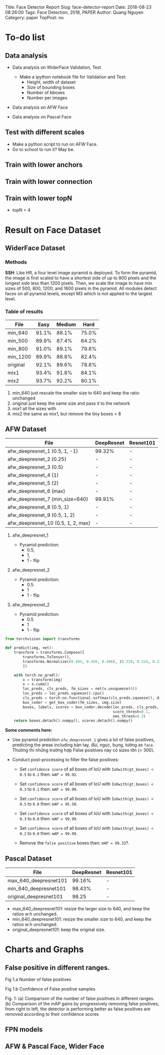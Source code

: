 Title: Face Detector Report
Slug: face-detector-report
Date: 2018-08-23 08:26:00
Tags: Face Detection, 2018, PAPER
Author: Quang Nguyen
Category: paper
TopPost: no

# To-do list
## Data analysis
* Data analysis on WiderFace Validation, Test
    
    * Make a ipython notebook file for Validation and Test:
        * Height, width of dataset
        * Size of bounding boxes
        * Number of bboxes
        * Number per images

* Data analysis on AFW Face

* Data analysis on Pascal Face

## Test with different scales
* Make a python script to run on AFW Face.
* Go to school to run it? May be.
## Train with lower anchors

## Train with lower connection

## Train with lower topN
* topN = 4



# Result on Face Dataset
## WiderFace Dataset

### Methods
**SSH**: Like HR, a four level image pyramid is deployed. To form the pyramid, the image is first scaled
to have a shortest side of up to 800 pixels and the longest side less than 1200 pixels. Then, we scale the image to have min sizes of 500, 800, 1200, and 1600 pixels in the pyramid. All modules detect faces on all pyramid levels, except M3
which is not applied to the largest level.


### Table of results

File     | Easy  | Medium | Hard
---------|-------|--------|-------
min_640  | 91.1% | 88.1%  | 75.0%
min_500  | 89.9% | 87.4%  | 64.2%
min_800  | 91.0% | 89.1%  | 79.6%
min_1200 | 89.9% | 88.8%  | 82.4%
original | 92.1% | 89.6%  | 78.6%
mix1     | 93.4% | 91.8%  | 84.1%
mix2     | 93.7% | 92.2%  | 80.1%

1. min_640
    just rescale the smaller size to 640 and keep the ratio unchanged
2. original
    just keep the same size and pass it to the network
3. mix1
    all the sizes with
4. mix2
    the same as mix1, but remove the tiny boxes < 8


## AFW Dataset


File                               | DeepResnet | Resnet101
-----------------------------------|------------|-----------
afw_deepresnet_1 (0.5, 1, -1)      | 99.32%     | -
afw_deepresnet_2 (0.25)            | -          | -
afw_deepresnet_3 (0.5)             | -          | -
afw_deepresnet_4 (1)               | -          | -
afw_deepresnet_5 (2)               | -          | -
afw_deepresnet_6 (max)             | -          | -
afw_deepresnet_7 (min_size=640)    | 99.91%     | -
afw_deepresnet_8 (0.5, 1)          | -          | -
afw_deepresnet_9 (0.5, 1, 2)       | -          | -
afw_deepresnet_10 (0.5, 1, 2, max) | -          | -

1. afw_deepresnet_1
    * Pyramid prediction: 
        * 0.5, 
        * 1, 
        * 1 - flip

2. afw_deepresnet_2
    * Pyramid prediction:
        * 0.5
        * 1
        * 1 - flip

2. afw_deepresnet_2
    * Pyramid prediction:
        * 0.5
        * 1
        * 1 - flip
        
```python
from torchvision import transforms

def predict(img, net):
    transform = transforms.Compose([
        transforms.ToTensor(),
        transforms.Normalize((0.485, 0.456, 0.406), (0.229, 0.224, 0.225))
        ])

    with torch.no_grad():
        x = transform(img)
        x = x.cuda()
        loc_preds, cls_preds, fm_sizes = net(x.unsqueeze(0))
        loc_preds = loc_preds.squeeze().cpu()
        cls_preds = torch.nn.functional.softmax(cls_preds.squeeze(), dim=1).cpu()
        box_coder = get_box_coder(fm_sizes, img.size)
        boxes, labels, scores = box_coder.decode(loc_preds, cls_preds,
                                                 score_thresh=0.1,
                                                 nms_thresh=0.3)
    return boxes.detach().numpy(), scores.detach().numpy()
```

**Some comments here:**
- Use pyramid prediction `afw_deepresnet_1` gives a lot of false positives, predicting the areas including bàn tay, đùi, ngực, bụng, tường as `face`. Thường thì những trường hợp False positives này có sizes lớn (> 300).

- Conduct post-processing to filter the false positives:
    * Set `confidence score` of all boxes of IoU with `IoUwith(gt_boxes) < 0.5` to `0.1` then: `mAP = 99.92`.   
    * Set `confidence score` of all boxes of IoU with `IoUwith(gt_boxes) < 0.3` to `0.1` then: `mAP = 99.99`.
    * Set `confidence score` of all boxes of IoU with `IoUwith(gt_boxes) < 0.5` to `0.0` then: `mAP = 95.58`.
    * Set `confidence score` of all boxes of IoU with `IoUwith(gt_boxes) < 0.3` to `0.0` then: `mAP = 99.99`.
    * Set `confidence score` of all boxes of IoU with `IoUwith(gt_boxes) < 0.2` to `0.0` then: `mAP = 99.99`.


    * Remove the `false positive` boxes then: `mAP = 99.33`?.  
## Pascal Dataset

File                   | DeepResnet | Resnet101
-----------------------|------------|-----------
max_640_deepresnet101  | 99.16%     | -
min_640_deepresnet101  | 98.43%     | -
original_deepresnet101 | 98.25      | -


* max_640_deepresnet101: resize the larger size to 640, and keep the ratios w:h unchanged.
* min_640_deepresnet101: resize the smaller size to 640, and keep the ratios w:h unchanged.
* original_deepresnet101: keep the original size.



# Charts and Graphs

## False positive in different ranges. 

Fig 1.a Number of false positives

Fig 1.b Confidence of False positive samples

Fig. 1: (a) Comparison of the number of false positives in different ranges. (b)
Comparison of the mAP gains by progressively removing false positives; from
right to left, the detector is performing better as false positives are removed
according to their confidence scores

## FPN models

## AFW & Pascal Face, Wider Face




